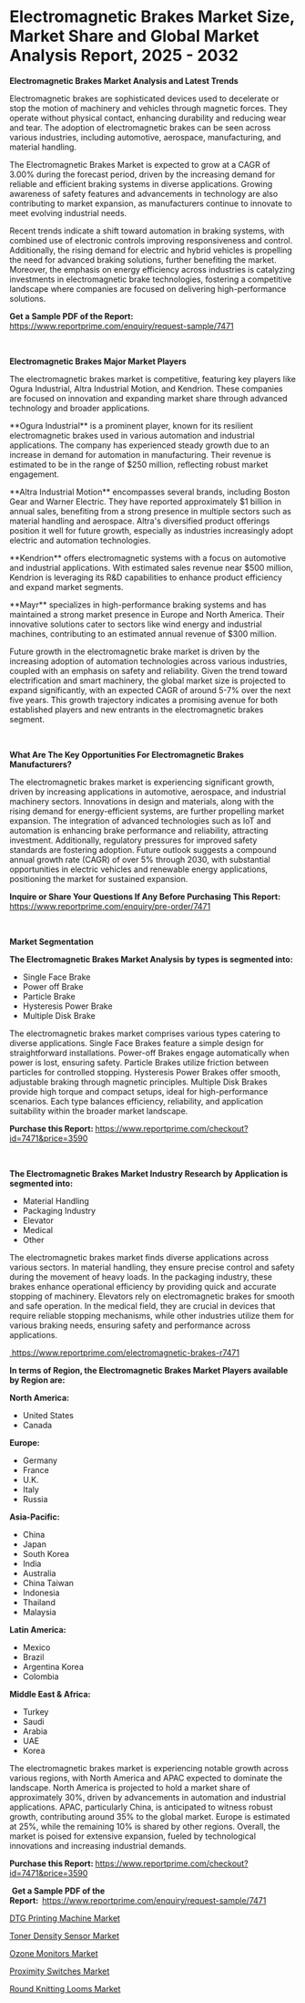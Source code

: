 <p><h1>Electromagnetic Brakes Market Size, Market Share and Global Market Analysis Report, 2025 - 2032</h1></p><p><strong>Electromagnetic Brakes Market Analysis and Latest Trends</strong></p>
<p><p>Electromagnetic brakes are sophisticated devices used to decelerate or stop the motion of machinery and vehicles through magnetic forces. They operate without physical contact, enhancing durability and reducing wear and tear. The adoption of electromagnetic brakes can be seen across various industries, including automotive, aerospace, manufacturing, and material handling.</p><p>The Electromagnetic Brakes Market is expected to grow at a CAGR of 3.00% during the forecast period, driven by the increasing demand for reliable and efficient braking systems in diverse applications. Growing awareness of safety features and advancements in technology are also contributing to market expansion, as manufacturers continue to innovate to meet evolving industrial needs. </p><p>Recent trends indicate a shift toward automation in braking systems, with combined use of electronic controls improving responsiveness and control. Additionally, the rising demand for electric and hybrid vehicles is propelling the need for advanced braking solutions, further benefiting the market. Moreover, the emphasis on energy efficiency across industries is catalyzing investments in electromagnetic brake technologies, fostering a competitive landscape where companies are focused on delivering high-performance solutions.</p></p>
<p><strong>Get a Sample PDF of the Report:&nbsp;</strong> <a href="https://www.reportprime.com/enquiry/request-sample/7471?utm_campaign=115&utm_medium=2&utm_source=Github&utm_content=ia&utm_term=19032025&utm_id=electromagnetic-brakes">https://www.reportprime.com/enquiry/request-sample/7471</a></p>
<p>&nbsp;</p>
<p><strong>Electromagnetic Brakes Major Market Players</strong></p>
<p><p>The electromagnetic brakes market is competitive, featuring key players like Ogura Industrial, Altra Industrial Motion, and Kendrion. These companies are focused on innovation and expanding market share through advanced technology and broader applications.</p><p>**Ogura Industrial** is a prominent player, known for its resilient electromagnetic brakes used in various automation and industrial applications. The company has experienced steady growth due to an increase in demand for automation in manufacturing. Their revenue is estimated to be in the range of $250 million, reflecting robust market engagement.</p><p>**Altra Industrial Motion** encompasses several brands, including Boston Gear and Warner Electric. They have reported approximately $1 billion in annual sales, benefiting from a strong presence in multiple sectors such as material handling and aerospace. Altra's diversified product offerings position it well for future growth, especially as industries increasingly adopt electric and automation technologies.</p><p>**Kendrion** offers electromagnetic systems with a focus on automotive and industrial applications. With estimated sales revenue near $500 million, Kendrion is leveraging its R&D capabilities to enhance product efficiency and expand market segments.</p><p>**Mayr** specializes in high-performance braking systems and has maintained a strong market presence in Europe and North America. Their innovative solutions cater to sectors like wind energy and industrial machines, contributing to an estimated annual revenue of $300 million.</p><p>Future growth in the electromagnetic brake market is driven by the increasing adoption of automation technologies across various industries, coupled with an emphasis on safety and reliability. Given the trend toward electrification and smart machinery, the global market size is projected to expand significantly, with an expected CAGR of around 5-7% over the next five years. This growth trajectory indicates a promising avenue for both established players and new entrants in the electromagnetic brakes segment.</p></p>
<p>&nbsp;</p>
<p><strong>What Are The Key Opportunities For Electromagnetic Brakes Manufacturers?</strong></p>
<p><p>The electromagnetic brakes market is experiencing significant growth, driven by increasing applications in automotive, aerospace, and industrial machinery sectors. Innovations in design and materials, along with the rising demand for energy-efficient systems, are further propelling market expansion. The integration of advanced technologies such as IoT and automation is enhancing brake performance and reliability, attracting investment. Additionally, regulatory pressures for improved safety standards are fostering adoption. Future outlook suggests a compound annual growth rate (CAGR) of over 5% through 2030, with substantial opportunities in electric vehicles and renewable energy applications, positioning the market for sustained expansion.</p></p>
<p><strong>Inquire or Share Your Questions If Any Before Purchasing This Report:</strong> <a href="https://www.reportprime.com/enquiry/pre-order/7471?utm_campaign=115&utm_medium=2&utm_source=Github&utm_content=ia&utm_term=19032025&utm_id=electromagnetic-brakes">https://www.reportprime.com/enquiry/pre-order/7471</a></p>
<p>&nbsp;</p>
<p><strong>Market Segmentation</strong></p>
<p><strong>The Electromagnetic Brakes Market Analysis by types is segmented into:</strong></p>
<p><ul><li>Single Face Brake</li><li>Power off Brake</li><li>Particle Brake</li><li>Hysteresis Power Brake</li><li>Multiple Disk Brake</li></ul></p>
<p><p>The electromagnetic brakes market comprises various types catering to diverse applications. Single Face Brakes feature a simple design for straightforward installations. Power-off Brakes engage automatically when power is lost, ensuring safety. Particle Brakes utilize friction between particles for controlled stopping. Hysteresis Power Brakes offer smooth, adjustable braking through magnetic principles. Multiple Disk Brakes provide high torque and compact setups, ideal for high-performance scenarios. Each type balances efficiency, reliability, and application suitability within the broader market landscape.</p></p>
<p><strong>Purchase this Report:&nbsp;</strong><a href="https://www.reportprime.com/checkout?id=7471&price=3590&utm_campaign=115&utm_medium=2&utm_source=Github&utm_content=ia&utm_term=19032025&utm_id=electromagnetic-brakes">https://www.reportprime.com/checkout?id=7471&price=3590</a></p>
<p>&nbsp;</p>
<p><strong>The Electromagnetic Brakes Market Industry Research by Application is segmented into:</strong></p>
<p><ul><li>Material Handling</li><li>Packaging Industry</li><li>Elevator</li><li>Medical</li><li>Other</li></ul></p>
<p><p>The electromagnetic brakes market finds diverse applications across various sectors. In material handling, they ensure precise control and safety during the movement of heavy loads. In the packaging industry, these brakes enhance operational efficiency by providing quick and accurate stopping of machinery. Elevators rely on electromagnetic brakes for smooth and safe operation. In the medical field, they are crucial in devices that require reliable stopping mechanisms, while other industries utilize them for various braking needs, ensuring safety and performance across applications.</p></p>
<p><a href="https://www.reportprime.com/electromagnetic-brakes-r7471?utm_campaign=115&utm_medium=2&utm_source=Github&utm_content=ia&utm_term=19032025&utm_id=electromagnetic-brakes">&nbsp;https://www.reportprime.com/electromagnetic-brakes-r7471</a></p>
<p><strong>In terms of Region, the Electromagnetic Brakes Market Players available by Region are:</strong></p>
<p>
    <p> <strong> North America: </strong>
        <ul>
            <li>United States</li>
            <li>Canada</li>
        </ul>
        </p> 
    <p> <strong> Europe: </strong>
        <ul>
            <li>Germany</li>
            <li>France</li>
            <li>U.K.</li>
            <li>Italy</li>
            <li>Russia</li>
        </ul>
        </p> 
    <p> <strong> Asia-Pacific: </strong>
        <ul>
            <li>China</li>
            <li>Japan</li>
            <li>South Korea</li>
            <li>India</li>
            <li>Australia</li>
            <li>China Taiwan</li>
            <li>Indonesia</li>
            <li>Thailand</li>
            <li>Malaysia</li>
        </ul>
        </p> 
    <p> <strong> Latin America: </strong>
        <ul>
            <li>Mexico</li>
            <li>Brazil</li>
            <li>Argentina Korea</li>
            <li>Colombia</li>
        </ul>
        </p> 
    <p> <strong> Middle East & Africa: </strong>
        <ul>
            <li>Turkey</li>
            <li>Saudi</li>
            <li>Arabia</li>
            <li>UAE</li>
            <li>Korea</li>
        </ul>
    </p>
    </p>
<p><p>The electromagnetic brakes market is experiencing notable growth across various regions, with North America and APAC expected to dominate the landscape. North America is projected to hold a market share of approximately 30%, driven by advancements in automation and industrial applications. APAC, particularly China, is anticipated to witness robust growth, contributing around 35% to the global market. Europe is estimated at 25%, while the remaining 10% is shared by other regions. Overall, the market is poised for extensive expansion, fueled by technological innovations and increasing industrial demands.</p></p>
<p><strong>Purchase this Report: </strong><a href="https://www.reportprime.com/checkout?id=7471&price=3590&utm_campaign=115&utm_medium=2&utm_source=Github&utm_content=ia&utm_term=19032025&utm_id=electromagnetic-brakes">https://www.reportprime.com/checkout?id=7471&price=3590</a></p>
<p>&nbsp;<strong>Get a Sample PDF of the Report:&nbsp;&nbsp;</strong><a href="https://www.reportprime.com/enquiry/request-sample/7471?utm_campaign=115&utm_medium=2&utm_source=Github&utm_content=ia&utm_term=19032025&utm_id=electromagnetic-brakes">https://www.reportprime.com/enquiry/request-sample/7471</a></p>
<p><strong></strong></p>
<p><p><a href="https://github.com/adyawafurber1/Market-Research-Report-List-1/blob/main/dtg-printing-machine-market.md?utm_campaign=115&utm_medium=2&utm_source=Github&utm_content=ia&utm_term=19032025&utm_id=electromagnetic-brakes">DTG Printing Machine Market</a></p><p><a href="https://github.com/pimanoruman/Market-Research-Report-List-1/blob/main/toner-density-sensor-market.md?utm_campaign=115&utm_medium=2&utm_source=Github&utm_content=ia&utm_term=19032025&utm_id=electromagnetic-brakes">Toner Density Sensor Market</a></p><p><a href="https://github.com/gerdabatiskzv9/Market-Research-Report-List-1/blob/main/ozone-monitors-market.md?utm_campaign=115&utm_medium=2&utm_source=Github&utm_content=ia&utm_term=19032025&utm_id=electromagnetic-brakes">Ozone Monitors Market</a></p><p><a href="https://github.com/sungbruington660/Market-Research-Report-List-1/blob/main/proximity-switches-market.md?utm_campaign=115&utm_medium=2&utm_source=Github&utm_content=ia&utm_term=19032025&utm_id=electromagnetic-brakes">Proximity Switches Market</a></p><p><a href="https://github.com/bensemilia864/Market-Research-Report-List-1/blob/main/round-knitting-looms-market.md?utm_campaign=115&utm_medium=2&utm_source=Github&utm_content=ia&utm_term=19032025&utm_id=electromagnetic-brakes">Round Knitting Looms Market</a></p></p>